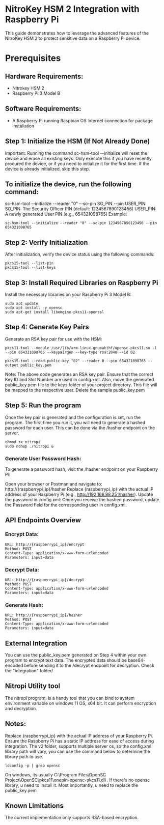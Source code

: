 # NitroKey HSM 2 Integration with Raspberry Pi
This guide demonstrates how to leverage the advanced features of the NitroKey HSM 2 to protect sensitive data on a Raspberry Pi device.

# Prerequisites
## Hardware Requirements:
- Nitrokey HSM 2
- Raspberry Pi 3 Model B
## Software Requirements:
- A Raspberry Pi running Raspbian OS
Internet connection for package installation

## Step 1: Initialize the HSM (If Not Already Done)
Important: Running the command sc-hsm-tool --initialize will reset the device and erase all existing keys. Only execute this if you have recently procured the device, or if you need to initialize it for the first time. If the device is already initialized, skip this step.

## To initialize the device, run the following command:

sc-hsm-tool --initialize --reader "0" --so-pin SO_PIN --pin USER_PIN
SO_PIN: The Security Officer PIN (default: 1234567890123456)
USER_PIN: A newly generated User PIN (e.g., 654321098765)
Example:

```
sc-hsm-tool --initialize --reader "0" --so-pin 1234567890123456 --pin 654321098765
```

## Step 2: Verify Initialization
After initialization, verify the device status using the following commands:

```
pkcs15-tool --list-pin
pkcs15-tool --list-keys
```
## Step 3: Install Required Libraries on Raspberry Pi
Install the necessary libraries on your Raspberry Pi 3 Model B:

```
sudo apt update
sudo apt install -y opensc
sudo apt-get install libengine-pkcs11-openssl
```

## Step 4: Generate Key Pairs
Generate an RSA key pair for use with the HSM:

```
pkcs11-tool --module /usr/lib/arm-linux-gnueabihf/opensc-pkcs11.so -l --pin 654321098765 --keypairgen --key-type rsa:2048 --id 02
```

```
pkcs15-tool --read-public-key "02" --reader 0 --pin 654321098765 --output public_key.pem
```

Note: The above code generates an RSA key pair. Ensure that the correct Key ID and Slot Number are used in config.xml. Also, move the generated public_key.pem file to the keys folder of your project directory. This file will be mapped to the respective user.
Delete the sample public_key.pem 

## Step 5: Run the program
Once the key pair is generated and the configuration is set, run the program. The first time you run it, you will need to generate a hashed password for each user. This can be done via the /hasher endpoint on the server.

```
chmod +x nitropi
sudo nohup ./nitropi &
```

### Generate User Password Hash:
To generate a password hash, visit the /hasher endpoint on your Raspberry Pi:

Open your browser or Postman and navigate to: http://{raspberrypi_ip}/hasher
Replace {raspberrypi_ip} with the actual IP address of your Raspberry Pi (e.g., http://192.168.88.251/hasher).
Update the password in config.xml:
Once you receive the hashed password, update the Password field for the corresponding user in config.xml.

## API Endpoints Overview

### Encrypt Data:

```
URL: http://{raspberrypi_ip}/encrypt
Method: POST
Content-Type: application/x-www-form-urlencoded
Parameters: input=data
```
### Decrypt Data:
```
URL: http://{raspberrypi_ip}/decrypt
Method: POST
Content-Type: application/x-www-form-urlencoded
Parameters: input=data
```
### Generate Hash:
```
URL: http://{raspberrypi_ip}/hasher
Method: POST
Content-Type: application/x-www-form-urlencoded
Parameters: input=data
```
## External Integration
You can use the public_key.pem generated on Step 4 within your own program to encrypt text data. The encrypted data should be base64-encoded before sending it to the /decrypt endpoint for decryption. Check the "integration" folder/

## Nitropi Utility tool
The nitropi program, is a handy tool that you can bind to system environment variable on windows 11 OS, x64 bit. It can perform encryption and decryption.

## Notes:
Replace {raspberrypi_ip} with the actual IP address of your Raspberry Pi.
Ensure the Raspberry Pi has a static IP address for ease of access during integration.
The v2 folder, supports multiple server os, so the config.xml library path will vary, you can use the command below to determine the library path to use.
```
ldconfig -p | grep opensc
```
On windows, its usually C:\Program Files\OpenSC Project\OpenSC\pkcs11\onepin-opensc-pkcs11.dll . If there's no opensc library, u need to install it.
Most importantly, u need to replace the public_key.pem 

## Known Limitations
The current implementation only supports RSA-based encryption.